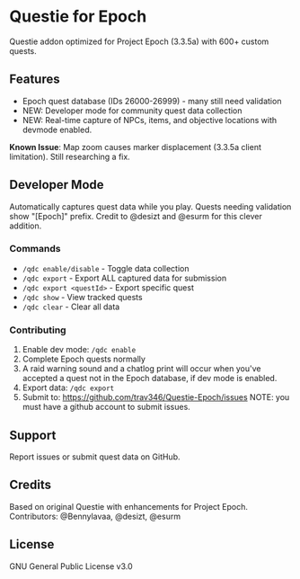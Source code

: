 # Questie for Epoch

Questie addon optimized for Project Epoch (3.3.5a) with 600+ custom quests.

## Features
- Epoch quest database (IDs 26000-26999) - many still need validation
- NEW: Developer mode for community quest data collection
- NEW: Real-time capture of NPCs, items, and objective locations with devmode enabled.

**Known Issue**: Map zoom causes marker displacement (3.3.5a client limitation). Still researching a fix.

## Developer Mode
Automatically captures quest data while you play. Quests needing validation show "[Epoch]" prefix. Credit to @desizt and @esurm for this clever addition.

### Commands
- `/qdc enable/disable` - Toggle data collection
- `/qdc export` - Export ALL captured data for submission
- `/qdc export <questId>` - Export specific quest
- `/qdc show` - View tracked quests
- `/qdc clear` - Clear all data

### Contributing
1. Enable dev mode: `/qdc enable`
2. Complete Epoch quests normally
3. A raid warning sound and a chatlog print will occur when you've accepted a quest not in the Epoch database, if dev mode is enabled.
4. Export data: `/qdc export`
5. Submit to: https://github.com/trav346/Questie-Epoch/issues NOTE: you must have a github account to submit issues.

## Support
Report issues or submit quest data on GitHub.

## Credits
Based on original Questie with enhancements for Project Epoch. 
Contributors: @Bennylavaa, @desizt, @esurm

## License
GNU General Public License v3.0
